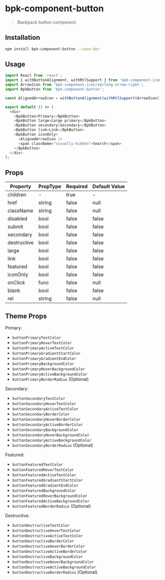 # bpk-component-button

> Backpack button component.

## Installation

```sh
npm install bpk-component-button --save-dev
```

## Usage

```js
import React from 'react';
import { withButtonAlignment, withRtlSupport } from 'bpk-component-icon';
import ArrowIcon from 'bpk-component-icon/sm/long-arrow-right';
import BpkButton from 'bpk-component-button';

const AlignedArrowIcon = withButtonAlignment(withRtlSupport(ArrowIcon));

export default () => (
  <div>
    <BpkButton>Primary</BpkButton>
    <BpkButton large>Large primary</BpkButton>
    <BpkButton secondary>Secondary</BpkButton>
    <BpkButton link>Link</BpkButton>
    <BpkButton iconOnly>
      <AlignedArrowIcon />
      <span className="visually-hidden">Search</span>
    </BpkButton>
  </div>
);
```

## Props

| Property    | PropType | Required | Default Value |
| ----------- | -------- | -------- | ------------- |
| children    | -        | true     | -             |
| href        | string   | false    | null          |
| className   | string   | false    | null          |
| disabled    | bool     | false    | false         |
| submit      | bool     | false    | false         |
| secondary   | bool     | false    | false         |
| destructive | bool     | false    | false         |
| large       | bool     | false    | false         |
| link        | bool     | false    | false         |
| featured    | bool     | false    | false         |
| iconOnly    | bool     | false    | false         |
| onClick     | func     | false    | null          |
| blank       | bool     | false    | false         |
| rel         | string   | false    | null          |

## Theme Props

Primary:

* `buttonPrimaryTextColor`
* `buttonPrimaryHoverTextColor`
* `buttonPrimaryActiveTextColor`
* `buttonPrimaryGradientStartColor`
* `buttonPrimaryGradientEndColor`
* `buttonPrimaryBackgroundColor`
* `buttonPrimaryHoverBackgroundColor`
* `buttonPrimaryActiveBackgroundColor`
* `buttonPrimaryBorderRadius` (Optional)

Secondary:

* `buttonSecondaryTextColor`
* `buttonSecondaryHoverTextColor`
* `buttonSecondaryActiveTextColor`
* `buttonSecondaryBorderColor`
* `buttonSecondaryHoverBorderColor`
* `buttonSecondaryActiveBorderColor`
* `buttonSecondaryBackgroundColor`
* `buttonSecondaryHoverBackgroundColor`
* `buttonSecondaryActiveBackgroundColor`
* `buttonSecondaryBorderRadius` (Optional)

Featured:

* `buttonFeaturedTextColor`
* `buttonFeaturedHoverTextColor`
* `buttonFeaturedActiveTextColor`
* `buttonFeaturedGradientStartColor`
* `buttonFeaturedGradientEndColor`
* `buttonFeaturedBackgroundColor`
* `buttonFeaturedHoverBackgroundColor`
* `buttonFeaturedActiveBackgroundColor`
* `buttonFeaturedBorderRadius` (Optional)

Destructive:

* `buttonDestructiveTextColor`
* `buttonDestructiveHoverTextColor`
* `buttonDestructiveActiveTextColor`
* `buttonDestructiveBorderColor`
* `buttonDestructiveHoverBorderColor`
* `buttonDestructiveActiveBorderColor`
* `buttonDestructiveBackgroundColor`
* `buttonDestructiveHoverBackgroundColor`
* `buttonDestructiveActiveBackgroundColor`
* `buttonDestructiveBorderRadius` (Optional)
